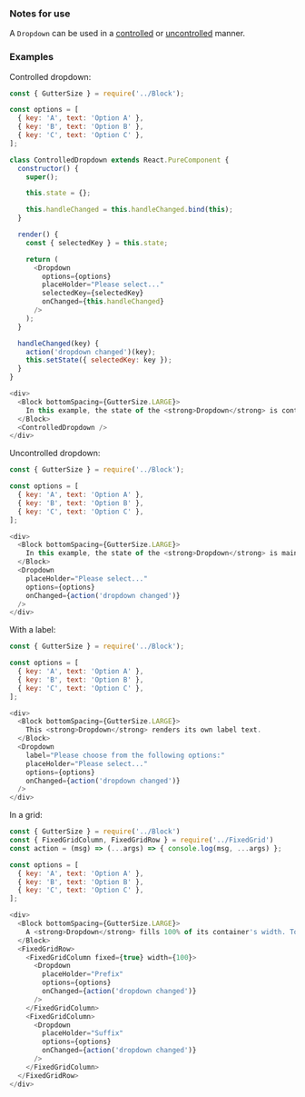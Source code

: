 ### Notes for use

A `Dropdown` can be used in a <a href="https://facebook.github.io/react/docs/forms.html#controlled-components" target="_blank">controlled</a> or <a href="https://facebook.github.io/react/docs/uncontrolled-components.html" target="_blank">uncontrolled</a> manner.

### Examples

Controlled dropdown:

```js { "props": { "data-example": "controlled" } }
const { GutterSize } = require('../Block');

const options = [
  { key: 'A', text: 'Option A' },
  { key: 'B', text: 'Option B' },
  { key: 'C', text: 'Option C' },
];

class ControlledDropdown extends React.PureComponent {
  constructor() {
    super();

    this.state = {};

    this.handleChanged = this.handleChanged.bind(this);
  }

  render() {
    const { selectedKey } = this.state;

    return (
      <Dropdown
        options={options}
        placeHolder="Please select..."
        selectedKey={selectedKey}
        onChanged={this.handleChanged}
      />
    );
  }

  handleChanged(key) {
    action('dropdown changed')(key);
    this.setState({ selectedKey: key });
  }
}

<div>
  <Block bottomSpacing={GutterSize.LARGE}>
    In this example, the state of the <strong>Dropdown</strong> is controlled by the parent component using the <strong>selectedKey</strong> and <strong>onChanged</strong> props.
  </Block>
  <ControlledDropdown />
</div>
```

Uncontrolled dropdown:

```js { "props": { "data-example": "uncontrolled" } }
const { GutterSize } = require('../Block');

const options = [
  { key: 'A', text: 'Option A' },
  { key: 'B', text: 'Option B' },
  { key: 'C', text: 'Option C' },
];

<div>
  <Block bottomSpacing={GutterSize.LARGE}>
    In this example, the state of the <strong>Dropdown</strong> is maintained within the component, rather than being set using <strong>selectedKey</strong>. This might be used when a parent component is listening to the <strong>onChanged</strong> event and doesn't need to manage the dropdown's visual state, but this is generally not recommended.
  </Block>
  <Dropdown
    placeHolder="Please select..."
    options={options}
    onChanged={action('dropdown changed')}
  />
</div>
```

With a label:

```js { "props": { "data-example": "with label" } }
const { GutterSize } = require('../Block');

const options = [
  { key: 'A', text: 'Option A' },
  { key: 'B', text: 'Option B' },
  { key: 'C', text: 'Option C' },
];

<div>
  <Block bottomSpacing={GutterSize.LARGE}>
    This <strong>Dropdown</strong> renders its own label text.
  </Block>
  <Dropdown
    label="Please choose from the following options:"
    placeHolder="Please select..."
    options={options}
    onChanged={action('dropdown changed')}
  />
</div>
```

In a grid:

```js { "props": { "data-example": "in grid" } }
const { GutterSize } = require('../Block')
const { FixedGridColumn, FixedGridRow } = require('../FixedGrid')
const action = (msg) => (...args) => { console.log(msg, ...args) };

const options = [
  { key: 'A', text: 'Option A' },
  { key: 'B', text: 'Option B' },
  { key: 'C', text: 'Option C' },
];

<div>
  <Block bottomSpacing={GutterSize.LARGE}>
    A <strong>Dropdown</strong> fills 100% of its container's width. To manage its width, nest it within a layout component.
  </Block>
  <FixedGridRow>
    <FixedGridColumn fixed={true} width={100}>
      <Dropdown
        placeHolder="Prefix"
        options={options}
        onChanged={action('dropdown changed')}
      />
    </FixedGridColumn>
    <FixedGridColumn>
      <Dropdown
        placeHolder="Suffix"
        options={options}
        onChanged={action('dropdown changed')}
      />
    </FixedGridColumn>
  </FixedGridRow>
</div>
```
